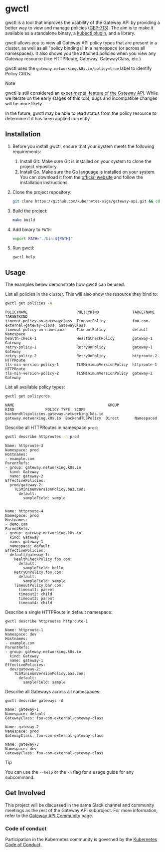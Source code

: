 # gwctl

gwctl is a tool that improves the usability of the Gateway API by providing a better way to view and manage policies ([GEP-713](https://gateway-api.sigs.k8s.io/geps/gep-713)). The aim is to make it available as a standalone binary, a [kubectl plugin](https://gateway-api.sigs.k8s.io/geps/gep-713/#kubectl-plugin-or-command-line-tool), and a library.

gwctl allows you to view all Gateway API policy types that are present in a cluster, as well as all "policy bindings" in a namespace (or across all namespaces). It also shows you the attached policies when you view any Gateway resource (like HTTPRoute, Gateway, GatewayClass, etc.)

gwctl uses the `gateway.networking.k8s.io/policy=true` label to identify Policy CRDs.

> [!NOTE]
> gwctl is still considered an [experimental feature of the Gateway API](https://gateway-api.sigs.k8s.io/concepts/versioning/#release-channels-eg-experimental-standard). While we iterate on the early stages of this tool, bugs and incompatible changes will be more likely.

In the future, gwctl may be able to read status from the policy resource to determine if it has been applied correctly.

## Installation

1. Before you install gwctl, ensure that your system meets the following requirements:
   1. Install Git: Make sure Git is installed on your system to clone the project repository.
   2. Install Go. Make sure the Go language is installed on your system. You can download it from the [official website](https://golang.org/dl/) and follow the installation instructions.

2. Clone the project repository:
   
   ```bash
   git clone https://github.com/kubernetes-sigs/gateway-api.git && cd gateway-api/gwctl
   ```

3. Build the project:
   
   ```bash
   make build
   ```

4. Add binary to `PATH`:
   
   ```bash
   export PATH="./bin:${PATH}"
   ```

5. Run gwctl:
   
   ```shell
   gwctl help
   ```

## Usage

The examples below demonstrate how gwctl can be used.

List all policies in the cluster. This will also show the resource they bind to:

```bash
gwctl get policies -A
```

```
POLICYNAME                      POLICYKIND               TARGETNAME                      TARGETKIND
timeout-policy-on-gatewayclass  TimeoutPolicy            foo-com-external-gateway-class  GatewayClass
timeout-policy-on-namespace     TimeoutPolicy            default                         Namespace
health-check-1                  HealthCheckPolicy        gateway-1                       Gateway
retry-policy-1                  RetryOnPolicy            gateway-1                       Gateway
retry-policy-2                  RetryOnPolicy            httproute-2                     HTTPRoute
tls-min-version-policy-1        TLSMinimumVersionPolicy  httproute-1                     HTTPRoute
tls-min-version-policy-2        TLSMinimumVersionPolicy  gateway-2                       Gateway
```

List all available policy types:

```bash
gwctl get policycrds
```

```
NAME                                          GROUP                      KIND              POLICY TYPE  SCOPE
backendtlspolicies.gateway.networking.k8s.io  gateway.networking.k8s.io  BackendTLSPolicy  Direct       Namespaced
```

Describe all HTTPRoutes in namespace `prod`:

```bash
gwctl describe httproutes -n prod
```

```
Name: httproute-3
Namespace: prod
Hostnames:
- example.com
ParentRefs:
- group: gateway.networking.k8s.io
  kind: Gateway
  name: gateway-2
EffectivePolicies:
  prod/gateway-2:
    TLSMinimumVersionPolicy.baz.com:
      default:
        sampleField: sample


Name: httproute-4
Namespace: prod
Hostnames:
- demo.com
ParentRefs:
- group: gateway.networking.k8s.io
  kind: Gateway
  name: gateway-1
  namespace: default
EffectivePolicies:
  default/gateway-1:
    HealthCheckPolicy.foo.com:
      default:
        sampleField: hello
    RetryOnPolicy.foo.com:
      default:
        sampleField: sample
    TimeoutPolicy.bar.com:
      timeout1: parent
      timeout2: child
      timeout3: parent
      timeout4: child
```

Describe a single HTTPRoute in default namespace:

```shell
gwctl describe httproutes httproute-1
```

```
Name: httproute-1
Namespace: dev
Hostnames:
- example.com
ParentRefs:
- group: gateway.networking.k8s.io
  kind: Gateway
  name: gateway-1
EffectivePolicies:
  dev/gateway-2:
    TLSMinimumVersionPolicy.baz.com:
      default:
        sampleField: sample
```

Describe all Gateways across all namespaces:

```shell
gwctl describe gateways -A
```

```
Name: gateway-1
Namespace: default
GatewayClass: foo-com-external-gateway-class

Name: gateway-2
Namespace: prod
GatewayClass: foo-com-external-gateway-class

Name: gateway-3
Namespace: dev
GatewayClass: foo-com-external-gateway-class
```

> [!TIP]
> You can use the `--help` or the `-h` flag for a usage guide for any subcommand.

## Get Involved

This project will be discussed in the same Slack channel and community meetings as the rest of the Gateway API subproject. For more information, refer to the [Gateway API Community](https://gateway-api.sigs.k8s.io/contributing/) page.

### Code of conduct

Participation in the Kubernetes community is governed by the [Kubernetes Code of Conduct](code-of-conduct.md).

[owners]: https://git.k8s.io/community/contributors/guide/owners.md
[Creative Commons 4.0]: https://git.k8s.io/website/LICENSE
